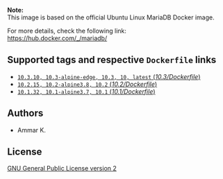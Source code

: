 **Note:**  
This image is based on the official Ubuntu Linux MariaDB Docker image.

For more details, check the following link:  
https://hub.docker.com/_/mariadb/

## Supported tags and respective `Dockerfile` links

* [`10.3.10, 10.3-alpine-edge, 10.3, 10, latest` (*10.3/Dockerfile*)](https://github.com/akai-z/docker-alpine-mariadb/blob/master/10.3/Dockerfile)
* [`10.2.15, 10.2-alpine3.8, 10.2` (*10.2/Dockerfile*)](https://github.com/akai-z/docker-alpine-mariadb/blob/master/10.2/Dockerfile)
* [`10.1.32, 10.1-alpine3.7, 10.1` (*10.1/Dockerfile*)](https://github.com/akai-z/docker-alpine-mariadb/blob/master/10.1/Dockerfile)

## Authors

* Ammar K.

## License

[GNU General Public License version 2](https://github.com/akai-z/docker-alpine-mariadb/blob/master/LICENSE)
